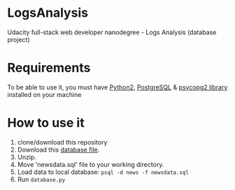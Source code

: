# LogsAnalysis
Udacity full-stack web developer nanodegree - Logs Analysis (database project)

# Requirements
To be able to use it, you must have [Python2](https://www.python.org/ftp/python/2.7.13/python-2.7.13.msi), [PostgreSQL](https://www.postgresql.org) & [psycopg2 library](http://initd.org/psycopg/docs/install.html) installed on your machine

# How to use it
1. clone/download this repository
2. Download this [database file](https://d17h27t6h515a5.cloudfront.net/topher/2016/August/57b5f748_newsdata/newsdata.zip).
3. Unzip.
4. Move 'newsdata.sql' file to your working directory.
5. Load data to local database: `psql -d news -f newsdata.sql`
6. Run ` database.py `
